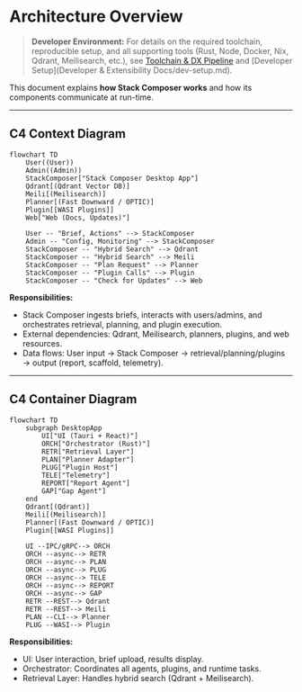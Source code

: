 # Architecture Overview

> **Developer Environment:** For details on the required toolchain, reproducible setup, and all supporting tools (Rust, Node, Docker, Nix, Qdrant, Meilisearch, etc.), see [Toolchain & DX Pipeline](toolchain.md) and [Developer Setup](Developer & Extensibility Docs/dev-setup.md).

This document explains **how Stack Composer works** and how its components communicate at run-time.

---

## C4 Context Diagram

```mermaid
flowchart TD
    User((User))
    Admin((Admin))
    StackComposer["Stack Composer Desktop App"]
    Qdrant[(Qdrant Vector DB)]
    Meili[(Meilisearch)]
    Planner[(Fast Downward / OPTIC)]
    Plugin[[WASI Plugins]]
    Web["Web (Docs, Updates)"]

    User -- "Brief, Actions" --> StackComposer
    Admin -- "Config, Monitoring" --> StackComposer
    StackComposer -- "Hybrid Search" --> Qdrant
    StackComposer -- "Hybrid Search" --> Meili
    StackComposer -- "Plan Request" --> Planner
    StackComposer -- "Plugin Calls" --> Plugin
    StackComposer -- "Check for Updates" --> Web
```

**Responsibilities:**

- Stack Composer ingests briefs, interacts with users/admins, and orchestrates retrieval, planning, and plugin execution.
- External dependencies: Qdrant, Meilisearch, planners, plugins, and web resources.
- Data flows: User input → Stack Composer → retrieval/planning/plugins → output (report, scaffold, telemetry).

---

## C4 Container Diagram

```mermaid
flowchart TD
    subgraph DesktopApp
        UI["UI (Tauri + React)"]
        ORCH["Orchestrator (Rust)"]
        RETR["Retrieval Layer"]
        PLAN["Planner Adapter"]
        PLUG["Plugin Host"]
        TELE["Telemetry"]
        REPORT["Report Agent"]
        GAP["Gap Agent"]
    end
    Qdrant[(Qdrant)]
    Meili[(Meilisearch)]
    Planner[(Fast Downward / OPTIC)]
    Plugin[[WASI Plugins]]

    UI --IPC/gRPC--> ORCH
    ORCH --async--> RETR
    ORCH --async--> PLAN
    ORCH --async--> PLUG
    ORCH --async--> TELE
    ORCH --async--> REPORT
    ORCH --async--> GAP
    RETR --REST--> Qdrant
    RETR --REST--> Meili
    PLAN --CLI--> Planner
    PLUG --WASI--> Plugin
```

**Responsibilities:**

- UI: User interaction, brief upload, results display.
- Orchestrator: Coordinates all agents, plugins, and runtime tasks.
- Retrieval Layer: Handles hybrid search (Qdrant + Meilisearch).
